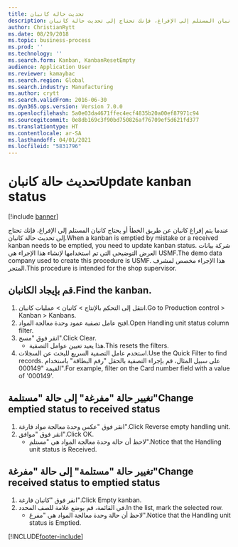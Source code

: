 ```yaml
---
title: تحديث حالة كانبان
description: عندما يتم إفراغ كانبان عن طريق الخطأ أو يحتاج كانبان المستلم إلى الإفراغ، فإنك تحتاج إلى تحديث حالة كانبان.
author: ChristianRytt
ms.date: 08/29/2018
ms.topic: business-process
ms.prod: ''
ms.technology: ''
ms.search.form: Kanban, KanbanResetEmpty
audience: Application User
ms.reviewer: kamaybac
ms.search.region: Global
ms.search.industry: Manufacturing
ms.author: crytt
ms.search.validFrom: 2016-06-30
ms.dyn365.ops.version: Version 7.0.0
ms.openlocfilehash: 5a0e03da4671ffec4ecf4835b20a00ef87971c94
ms.sourcegitcommit: 0e8db169c3f90bd750826af76709ef5d621fd377
ms.translationtype: HT
ms.contentlocale: ar-SA
ms.lasthandoff: 04/01/2021
ms.locfileid: "5831796"
---
```

# <a name="update-kanban-status"></a><span data-ttu-id="cbd84-103">تحديث حالة كانبان</span><span class="sxs-lookup"><span data-stu-id="cbd84-103">Update kanban status</span></span>

[!include [banner](../../includes/banner.md)]

<span data-ttu-id="cbd84-104">عندما يتم إفراغ كانبان عن طريق الخطأ أو يحتاج كانبان المستلم إلى الإفراغ، فإنك تحتاج إلى تحديث حالة كانبان.</span><span class="sxs-lookup"><span data-stu-id="cbd84-104">When a kanban is emptied by mistake or a received kanban needs to be emptied, you need to update kanban status.</span></span> <span data-ttu-id="cbd84-105">شركة بيانات العرض التوضيحي التي تم استخدامها لإنشاء هذا الإجراء هي USMF.</span><span class="sxs-lookup"><span data-stu-id="cbd84-105">The demo data company used to create this procedure is USMF.</span></span> <span data-ttu-id="cbd84-106">هذا الإجراء مخصص لمشرف المتجر.</span><span class="sxs-lookup"><span data-stu-id="cbd84-106">This procedure is intended for the shop supervisor.</span></span>


## <a name="find-the-kanban"></a><span data-ttu-id="cbd84-107">قم بإيجاد الكانبان.</span><span class="sxs-lookup"><span data-stu-id="cbd84-107">Find the kanban.</span></span>
1. <span data-ttu-id="cbd84-108">انتقل إلى التحكم بالإنتاج > كانبان > عمليات كانبان.</span><span class="sxs-lookup"><span data-stu-id="cbd84-108">Go to Production control > Kanban > Kanbans.</span></span>
2. <span data-ttu-id="cbd84-109">افتح عامل تصفية عمود وحدة معالجة المواد.</span><span class="sxs-lookup"><span data-stu-id="cbd84-109">Open Handling unit status column filter.</span></span>
3. <span data-ttu-id="cbd84-110">انقر فوق "مسح".</span><span class="sxs-lookup"><span data-stu-id="cbd84-110">Click Clear.</span></span>
    * <span data-ttu-id="cbd84-111">هذا يعيد تعيين عوامل التصفية.</span><span class="sxs-lookup"><span data-stu-id="cbd84-111">This resets the filters.</span></span>  
4. <span data-ttu-id="cbd84-112">استخدم عامل التصفية السريع للبحث عن السجلات.</span><span class="sxs-lookup"><span data-stu-id="cbd84-112">Use the Quick Filter to find records.</span></span> <span data-ttu-id="cbd84-113">على سبيل المثال، قم بإجراء التصفية بالحقل "رقم البطاقة" باستخدام القيمة "000149".</span><span class="sxs-lookup"><span data-stu-id="cbd84-113">For example, filter on the Card number field with a value of '000149'.</span></span>

## <a name="change-emptied-status-to-received-status"></a><span data-ttu-id="cbd84-114">تغيير حالة "مفرغة" إلى حالة "مستلمة"</span><span class="sxs-lookup"><span data-stu-id="cbd84-114">Change emptied status to received status</span></span>
1. <span data-ttu-id="cbd84-115">انقر فوق "عكس وحدة معالجة مواد فارغة".</span><span class="sxs-lookup"><span data-stu-id="cbd84-115">Click Reverse empty handling unit.</span></span>
2. <span data-ttu-id="cbd84-116">انقر فوق "موافق".</span><span class="sxs-lookup"><span data-stu-id="cbd84-116">Click OK.</span></span>
    * <span data-ttu-id="cbd84-117">لاحظ أن حالة وحدة معالجة المواد هي "مستلم".</span><span class="sxs-lookup"><span data-stu-id="cbd84-117">Notice that the Handling unit status is Received.</span></span>  

## <a name="change-received-status-to-emptied-status"></a><span data-ttu-id="cbd84-118">تغيير حالة "مستلمة" إلى حالة "مفرغة"</span><span class="sxs-lookup"><span data-stu-id="cbd84-118">Change received status to emptied status</span></span>
1. <span data-ttu-id="cbd84-119">انقر فوق "كانبان فارغة".</span><span class="sxs-lookup"><span data-stu-id="cbd84-119">Click Empty kanban.</span></span>
2. <span data-ttu-id="cbd84-120">في القائمة، قم بوضع علامة للصف المحدد.</span><span class="sxs-lookup"><span data-stu-id="cbd84-120">In the list, mark the selected row.</span></span>
    * <span data-ttu-id="cbd84-121">لاحظ أن حالة وحدة معالجة المواد هي "مفرغ".</span><span class="sxs-lookup"><span data-stu-id="cbd84-121">Notice that the Handling unit status is Emptied.</span></span>  



[!INCLUDE[footer-include](../../../includes/footer-banner.md)]